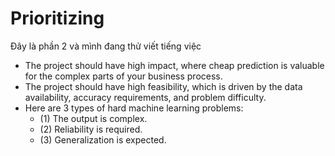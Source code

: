 # Prioritizing

Đây là phần 2 và mình đang thử viết tiếng việc

* The project should have high impact, where cheap prediction is valuable for the complex parts of your business process.
* The project should have high feasibility, which is driven by the data availability, accuracy requirements, and problem difficulty.
* Here are 3 types of hard machine learning problems:
    * (1) The output is complex.
    * (2) Reliability is required.
    * (3) Generalization is expected.